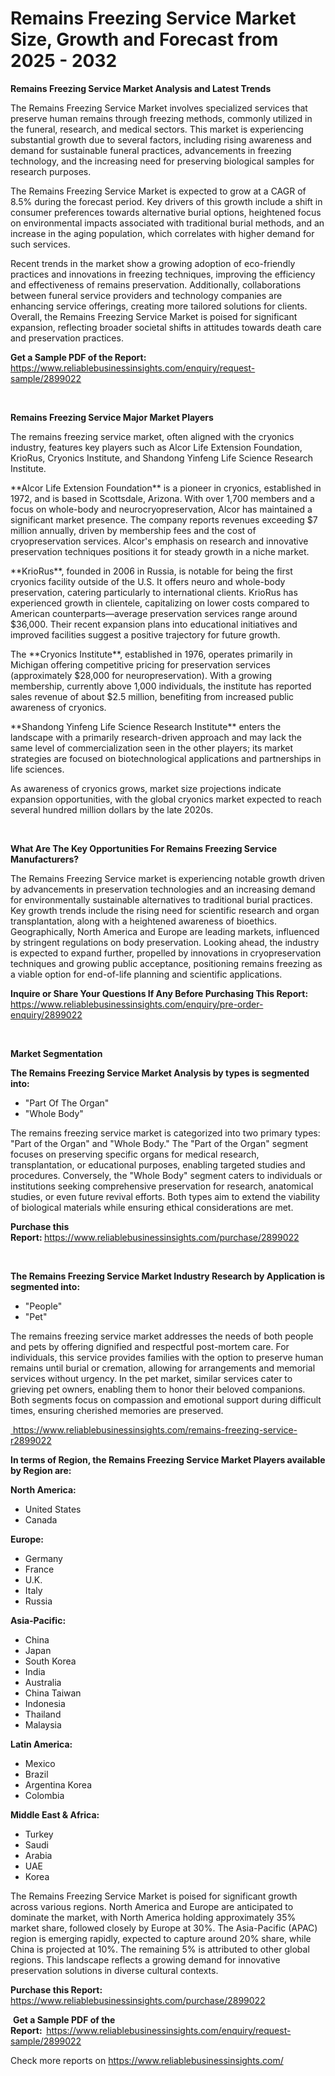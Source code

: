 <p><h1>Remains Freezing Service Market Size, Growth and Forecast from 2025 - 2032</h1></p><p><strong>Remains Freezing Service Market Analysis and Latest Trends</strong></p>
<p><p>The Remains Freezing Service Market involves specialized services that preserve human remains through freezing methods, commonly utilized in the funeral, research, and medical sectors. This market is experiencing substantial growth due to several factors, including rising awareness and demand for sustainable funeral practices, advancements in freezing technology, and the increasing need for preserving biological samples for research purposes. </p><p>The Remains Freezing Service Market is expected to grow at a CAGR of 8.5% during the forecast period. Key drivers of this growth include a shift in consumer preferences towards alternative burial options, heightened focus on environmental impacts associated with traditional burial methods, and an increase in the aging population, which correlates with higher demand for such services. </p><p>Recent trends in the market show a growing adoption of eco-friendly practices and innovations in freezing techniques, improving the efficiency and effectiveness of remains preservation. Additionally, collaborations between funeral service providers and technology companies are enhancing service offerings, creating more tailored solutions for clients. Overall, the Remains Freezing Service Market is poised for significant expansion, reflecting broader societal shifts in attitudes towards death care and preservation practices.</p></p>
<p><strong>Get a Sample PDF of the Report:&nbsp;</strong> <a href="https://www.reliablebusinessinsights.com/enquiry/request-sample/2899022?utm_campaign=2274&utm_medium=2&utm_source=Github&utm_content=ia&utm_term=15032025&utm_id=remains-freezing-service">https://www.reliablebusinessinsights.com/enquiry/request-sample/2899022</a></p>
<p>&nbsp;</p>
<p><strong>Remains Freezing Service Major Market Players</strong></p>
<p><p>The remains freezing service market, often aligned with the cryonics industry, features key players such as Alcor Life Extension Foundation, KrioRus, Cryonics Institute, and Shandong Yinfeng Life Science Research Institute. </p><p>**Alcor Life Extension Foundation** is a pioneer in cryonics, established in 1972, and is based in Scottsdale, Arizona. With over 1,700 members and a focus on whole-body and neurocryopreservation, Alcor has maintained a significant market presence. The company reports revenues exceeding $7 million annually, driven by membership fees and the cost of cryopreservation services. Alcor's emphasis on research and innovative preservation techniques positions it for steady growth in a niche market.</p><p>**KrioRus**, founded in 2006 in Russia, is notable for being the first cryonics facility outside of the U.S. It offers neuro and whole-body preservation, catering particularly to international clients. KrioRus has experienced growth in clientele, capitalizing on lower costs compared to American counterparts—average preservation services range around $36,000. Their recent expansion plans into educational initiatives and improved facilities suggest a positive trajectory for future growth.</p><p>The **Cryonics Institute**, established in 1976, operates primarily in Michigan offering competitive pricing for preservation services (approximately $28,000 for neuropreservation). With a growing membership, currently above 1,000 individuals, the institute has reported sales revenue of about $2.5 million, benefiting from increased public awareness of cryonics.</p><p>**Shandong Yinfeng Life Science Research Institute** enters the landscape with a primarily research-driven approach and may lack the same level of commercialization seen in the other players; its market strategies are focused on biotechnological applications and partnerships in life sciences.</p><p>As awareness of cryonics grows, market size projections indicate expansion opportunities, with the global cryonics market expected to reach several hundred million dollars by the late 2020s.</p></p>
<p>&nbsp;</p>
<p><strong>What Are The Key Opportunities For Remains Freezing Service Manufacturers?</strong></p>
<p><p>The Remains Freezing Service market is experiencing notable growth driven by advancements in preservation technologies and an increasing demand for environmentally sustainable alternatives to traditional burial practices. Key growth trends include the rising need for scientific research and organ transplantation, along with a heightened awareness of bioethics. Geographically, North America and Europe are leading markets, influenced by stringent regulations on body preservation. Looking ahead, the industry is expected to expand further, propelled by innovations in cryopreservation techniques and growing public acceptance, positioning remains freezing as a viable option for end-of-life planning and scientific applications.</p></p>
<p><strong>Inquire or Share Your Questions If Any Before Purchasing This Report:</strong> <a href="https://www.reliablebusinessinsights.com/enquiry/pre-order-enquiry/2899022?utm_campaign=2274&utm_medium=2&utm_source=Github&utm_content=ia&utm_term=15032025&utm_id=remains-freezing-service">https://www.reliablebusinessinsights.com/enquiry/pre-order-enquiry/2899022</a></p>
<p>&nbsp;</p>
<p><strong>Market Segmentation</strong></p>
<p><strong>The Remains Freezing Service Market Analysis by types is segmented into:</strong></p>
<p><ul><li>"Part Of The Organ"</li><li>"Whole Body"</li></ul></p>
<p><p>The remains freezing service market is categorized into two primary types: "Part of the Organ" and "Whole Body." The "Part of the Organ" segment focuses on preserving specific organs for medical research, transplantation, or educational purposes, enabling targeted studies and procedures. Conversely, the "Whole Body" segment caters to individuals or institutions seeking comprehensive preservation for research, anatomical studies, or even future revival efforts. Both types aim to extend the viability of biological materials while ensuring ethical considerations are met.</p></p>
<p><strong>Purchase this Report:&nbsp;</strong><a href="https://www.reliablebusinessinsights.com/purchase/2899022?utm_campaign=2274&utm_medium=2&utm_source=Github&utm_content=ia&utm_term=15032025&utm_id=remains-freezing-service">https://www.reliablebusinessinsights.com/purchase/2899022</a></p>
<p>&nbsp;</p>
<p><strong>The Remains Freezing Service Market Industry Research by Application is segmented into:</strong></p>
<p><ul><li>"People"</li><li>"Pet"</li></ul></p>
<p><p>The remains freezing service market addresses the needs of both people and pets by offering dignified and respectful post-mortem care. For individuals, this service provides families with the option to preserve human remains until burial or cremation, allowing for arrangements and memorial services without urgency. In the pet market, similar services cater to grieving pet owners, enabling them to honor their beloved companions. Both segments focus on compassion and emotional support during difficult times, ensuring cherished memories are preserved.</p></p>
<p><a href="https://www.reliablebusinessinsights.com/remains-freezing-service-r2899022?utm_campaign=2274&utm_medium=2&utm_source=Github&utm_content=ia&utm_term=15032025&utm_id=remains-freezing-service">&nbsp;https://www.reliablebusinessinsights.com/remains-freezing-service-r2899022</a></p>
<p><strong>In terms of Region, the Remains Freezing Service Market Players available by Region are:</strong></p>
<p>
    <p> <strong> North America: </strong>
        <ul>
            <li>United States</li>
            <li>Canada</li>
        </ul>
        </p> 
    <p> <strong> Europe: </strong>
        <ul>
            <li>Germany</li>
            <li>France</li>
            <li>U.K.</li>
            <li>Italy</li>
            <li>Russia</li>
        </ul>
        </p> 
    <p> <strong> Asia-Pacific: </strong>
        <ul>
            <li>China</li>
            <li>Japan</li>
            <li>South Korea</li>
            <li>India</li>
            <li>Australia</li>
            <li>China Taiwan</li>
            <li>Indonesia</li>
            <li>Thailand</li>
            <li>Malaysia</li>
        </ul>
        </p> 
    <p> <strong> Latin America: </strong>
        <ul>
            <li>Mexico</li>
            <li>Brazil</li>
            <li>Argentina Korea</li>
            <li>Colombia</li>
        </ul>
        </p> 
    <p> <strong> Middle East & Africa: </strong>
        <ul>
            <li>Turkey</li>
            <li>Saudi</li>
            <li>Arabia</li>
            <li>UAE</li>
            <li>Korea</li>
        </ul>
    </p>
    </p>
<p><p>The Remains Freezing Service Market is poised for significant growth across various regions. North America and Europe are anticipated to dominate the market, with North America holding approximately 35% market share, followed closely by Europe at 30%. The Asia-Pacific (APAC) region is emerging rapidly, expected to capture around 20% share, while China is projected at 10%. The remaining 5% is attributed to other global regions. This landscape reflects a growing demand for innovative preservation solutions in diverse cultural contexts.</p></p>
<p><strong>Purchase this Report: </strong><a href="https://www.reliablebusinessinsights.com/purchase/2899022?utm_campaign=2274&utm_medium=2&utm_source=Github&utm_content=ia&utm_term=15032025&utm_id=remains-freezing-service">https://www.reliablebusinessinsights.com/purchase/2899022</a></p>
<p>&nbsp;<strong>Get a Sample PDF of the Report:&nbsp;&nbsp;</strong><a href="https://www.reliablebusinessinsights.com/enquiry/request-sample/2899022?utm_campaign=2274&utm_medium=2&utm_source=Github&utm_content=ia&utm_term=15032025&utm_id=remains-freezing-service">https://www.reliablebusinessinsights.com/enquiry/request-sample/2899022</a></p>
<p><strong></strong></p>
<p>Check more reports on <a href="https://www.reliablebusinessinsights.com/?utm_campaign=2274&utm_medium=2&utm_source=Github&utm_content=ia&utm_term=15032025&utm_id=remains-freezing-service">https://www.reliablebusinessinsights.com/</a></p>